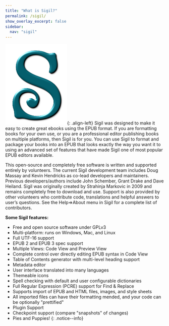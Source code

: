```yaml
---
title: "What is Sigil?"
permalink: /sigil/
show_overlay_excerpt: false
sidebar:
  nav: "sigil"
---
```


![Sigil icon](/assets/images/sigil-256.png){: .align-left}
Sigil was designed to make it easy to create great ebooks using the EPUB format. If you are formatting books for your own use, or you are a professional editor publishing books on multiple platforms, then Sigil is for you. You can use Sigil to format and package your books into an EPUB that looks exactly the way you want it to using an advanced set of features that have made Sigil one of most popular EPUB editors available.

This open-source and completely free software is written and supported entirely by volunteers. The current Sigil development team includes Doug Massay and Kevin Hendricks as co-lead developers and maintainers. Previous developers/authors include John Schember, Grant Drake and Dave Heiland. Sigil was originally created by Strahinja Markovic in 2009 and remains completely free to download and use. Support is also provided by other volunteers who contribute code, translations and helpful answers to user’s questions. See the Help=>About menu in Sigil for a complete list of contributors.

__Some Sigil features:__

- Free and open source software under GPLv3
- Multi-platform: runs on Windows, Mac, and Linux
- Full UTF-16 support
- EPUB 2 and EPUB 3 spec support
- Multiple Views: Code View and Preview View
- Complete control over directly editing EPUB syntax in Code View
- Table of Contents generator with multi-level heading support
- Metadata editor
- User interface translated into many languages
- Themeable icons
- Spell checking with default and user configurable dictionaries
- Full Regular Expression (PCRE) support for Find &amp; Replace
- Supports import of EPUB and HTML files, images, and style sheets
- All imported files can have their formatting mended, and your code can be optionally "prettified"
- Plugin Support
- Checkpoint support (compare "snapshots" of changes)
- Pies and Puppies!
{: .notice--info}

